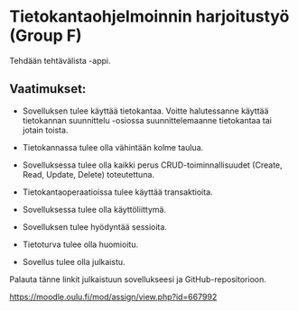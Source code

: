 # Tietokantaohjelmoinnin harjoitustyö (Group F)

Tehdään tehtävälista -appi.

## Vaatimukset:

* Sovelluksen tulee käyttää tietokantaa. Voitte halutessanne käyttää tietokannan suunnittelu -osiossa suunnittelemaanne tietokantaa tai jotain toista. 

* Tietokannassa tulee olla vähintään kolme taulua. 

* Sovelluksessa tulee olla kaikki perus CRUD-toiminnallisuudet (Create, Read, Update, Delete) toteutettuna. 

* Tietokantaoperaatioissa tulee käyttää transaktioita.

* Sovelluksessa tulee olla käyttöliittymä.

* Sovelluksen tulee hyödyntää sessioita.

* Tietoturva tulee olla huomioitu.

* Sovellus tulee olla julkaistu.

Palauta tänne linkit julkaistuun sovellukseesi ja GitHub-repositorioon.

https://moodle.oulu.fi/mod/assign/view.php?id=667992
